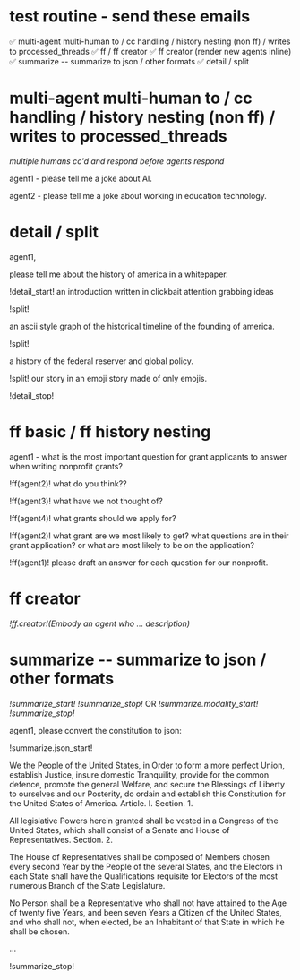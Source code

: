 # test routine - send these emails 
✅  multi-agent multi-human to / cc handling / history nesting  (non ff) / writes to processed_threads 
✅  ff / ff creator 
✅  ff creator (render new agents inline)
✅  summarize  -- summarize to json / other formats 
✅  detail / split 


# multi-agent multi-human to / cc handling / history nesting  (non ff) / writes to processed_threads 

_multiple humans cc'd and respond before agents respond_

agent1 - please tell me a joke about AI.

agent2 - please tell me a joke about working in education technology. 



# detail / split 

agent1,

please tell me about the history of america in a whitepaper.

!detail_start!
an introduction written in clickbait attention grabbing ideas

!split!

an ascii style graph of the historical timeline of the founding of america.

!split!

a history of the federal reserver and global policy.

!split!
our story in an emoji story made of only emojis. 

!detail_stop!



# ff basic / ff history nesting 
agent1 - what is the most important question for grant applicants to answer when writing nonprofit grants?

!ff(agent2)! what do you think??

!ff(agent3)! what have we not thought of?

!ff(agent4)! what grants should we apply for?

!ff(agent2)! what grant are we most likely to get? what questions are in their grant application? or what are most likely to be on the application? 

!ff(agent1)! please draft an answer for each question for our nonprofit. 


# ff creator 
_!ff.creator!(Embody an agent who ... description)_


# summarize  -- summarize to json / other formats 
_!summarize_start!_
_!summarize_stop!_
OR
_!summarize.modality_start!_
_!summarize_stop!_

agent1, please convert the constitution to json:

!summarize.json_start!

We the People of the United States, in Order to form a more perfect Union, establish Justice, insure domestic Tranquility, provide for the common defence, promote the general Welfare, and secure the Blessings of Liberty to ourselves and our Posterity, do ordain and establish this Constitution for the United States of America.
Article. I.
Section. 1.

  All legislative Powers herein granted shall be vested in a Congress of the United States, which shall consist of a Senate and House of Representatives.
  Section. 2.
  
  The House of Representatives shall be composed of Members chosen every second Year by the People of the several States, and the Electors in each State shall have the Qualifications requisite for Electors of the most numerous Branch of the State Legislature.
  
  No Person shall be a Representative who shall not have attained to the Age of twenty five Years, and been seven Years a Citizen of the United States, and who shall not, when elected, be an Inhabitant of that State in which he shall be chosen.
  
  ...
  
  
  !summarize_stop! 
  

